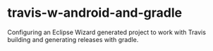 travis-w-android-and-gradle
===========================

Configuring an Eclipse Wizard generated project to work with Travis building and generating releases with gradle.
